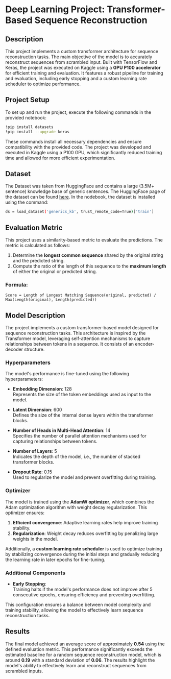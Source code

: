 # Deep Learning Project: Transformer-Based Sequence Reconstruction

## Description
This project implements a custom transformer architecture for sequence reconstruction tasks. The main objective of the model is to accurately reconstruct sequences from scrambled input. Built with TensorFlow and Keras, the project was executed on Kaggle using a **GPU P100 accelerator** for efficient training and evaluation. It features a robust pipeline for training and evaluation, including early stopping and a custom learning rate scheduler to optimize performance.

## Project Setup
To set up and run the project, execute the following commands in the provided notebook:

```bash
!pip install datasets
!pip install --upgrade keras
```
These commands install all necessary dependencies and ensure compatibility with the provided code.
The project was developed and executed in Kaggle using a P100 GPU, which significantly reduced training time and allowed for more efficient experimentation.

## Dataset
The Dataset was taken from HuggingFace and contains a large (3.5M+ sentence) knowledge base of generic sentences. The HuggingFace page of the dataset can be found <a href="https://huggingface.co/datasets/community-datasets/generics_kb" target="_blank">here</a>.
In the nodebook, the dataset is installed using the command:
```bash
ds = load_dataset('generics_kb', trust_remote_code=True)['train']
```
## Evaluation Metric
This project uses a similarity-based metric to evaluate the predictions. The metric is calculated as follows:

1. Determine the **longest common sequence** shared by the original string and the predicted string.
2. Compute the ratio of the length of this sequence to the **maximum length** of either the original or predicted string.

### Formula:
```text
Score = Length of Longest Matching Sequence(original, predicted) / Max(Length(original), Length(predicted))
```

## Model Description
The project implements a custom transformer-based model designed for sequence reconstruction tasks. This architecture is inspired by the Transformer model, leveraging self-attention mechanisms to capture relationships between tokens in a sequence. It consists of an encoder-decoder structure.

### Hyperparameters
The model's performance is fine-tuned using the following hyperparameters:
- **Embedding Dimension**: 128  
  Represents the size of the token embeddings used as input to the model.
  
- **Latent Dimension**: 600  
  Defines the size of the internal dense layers within the transformer blocks.

- **Number of Heads in Multi-Head Attention**: 14  
  Specifies the number of parallel attention mechanisms used for capturing relationships between tokens.

- **Number of Layers**: 5  
  Indicates the depth of the model, i.e., the number of stacked transformer blocks.

- **Dropout Rate**: 0.15  
  Used to regularize the model and prevent overfitting during training.

### Optimizer
The model is trained using the **AdamW optimizer**, which combines the Adam optimization algorithm with weight decay regularization. This optimizer ensures:
1. **Efficient convergence**: Adaptive learning rates help improve training stability.
2. **Regularization**: Weight decay reduces overfitting by penalizing large weights in the model.

Additionally, a **custom learning rate scheduler** is used to optimize training by stabilizing convergence during the initial steps and gradually reducing the learning rate in later epochs for fine-tuning.

### Additional Components
- **Early Stopping**:  
  Training halts if the model's performance does not improve after 5 consecutive epochs, ensuring efficiency and preventing overfitting.

This configuration ensures a balance between model complexity and training stability, allowing the model to effectively learn sequence reconstruction tasks.

## Results
The final model achieved an average score of approximately **0.54** using the defined evaluation metric. This performance significantly exceeds the estimated baseline for a random sequence reconstruction model, which is around **0.19** with a standard deviation of **0.06**. The results highlight the model's ability to effectively learn and reconstruct sequences from scrambled inputs.


